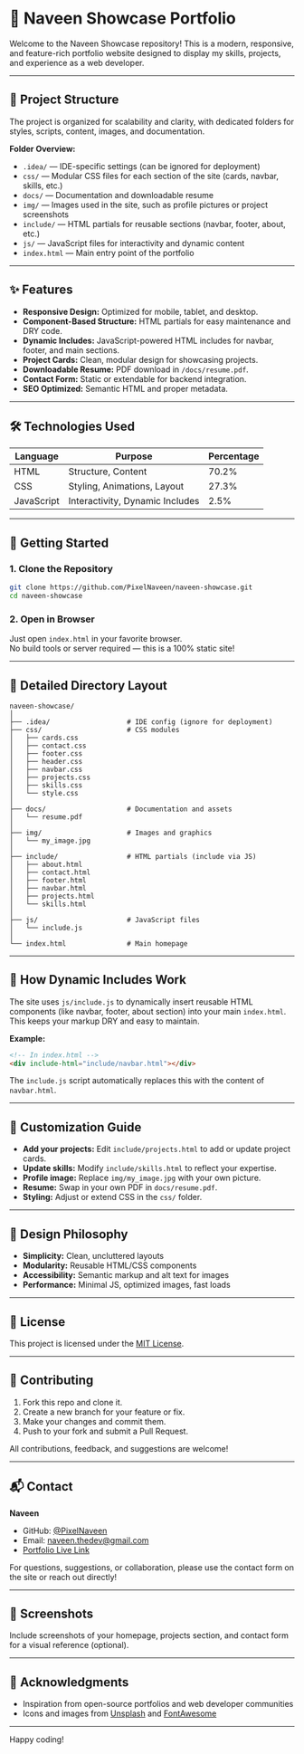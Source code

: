 # 🚀 Naveen Showcase Portfolio

Welcome to the Naveen Showcase repository! This is a modern, responsive, and feature-rich portfolio website designed to display my skills, projects, and experience as a web developer.

---

## 📂 Project Structure

The project is organized for scalability and clarity, with dedicated folders for styles, scripts, content, images, and documentation.


**Folder Overview:**

- `.idea/` — IDE-specific settings (can be ignored for deployment)
- `css/` — Modular CSS files for each section of the site (cards, navbar, skills, etc.)
- `docs/` — Documentation and downloadable resume
- `img/` — Images used in the site, such as profile pictures or project screenshots
- `include/` — HTML partials for reusable sections (navbar, footer, about, etc.)
- `js/` — JavaScript files for interactivity and dynamic content
- `index.html` — Main entry point of the portfolio

---

## ✨ Features

- **Responsive Design:** Optimized for mobile, tablet, and desktop.
- **Component-Based Structure:** HTML partials for easy maintenance and DRY code.
- **Dynamic Includes:** JavaScript-powered HTML includes for navbar, footer, and main sections.
- **Project Cards:** Clean, modular design for showcasing projects.
- **Downloadable Resume:** PDF download in `/docs/resume.pdf`.
- **Contact Form:** Static or extendable for backend integration.
- **SEO Optimized:** Semantic HTML and proper metadata.

---

## 🛠️ Technologies Used

| Language    | Purpose                          | Percentage |
|-------------|----------------------------------|------------|
| HTML        | Structure, Content               | 70.2%      |
| CSS         | Styling, Animations, Layout      | 27.3%      |
| JavaScript  | Interactivity, Dynamic Includes  | 2.5%       |

---

## 🚦 Getting Started

### 1. Clone the Repository

```bash
git clone https://github.com/PixelNaveen/naveen-showcase.git
cd naveen-showcase
```

### 2. Open in Browser

Just open `index.html` in your favorite browser.  
No build tools or server required — this is a 100% static site!

---

## 📁 Detailed Directory Layout

```
naveen-showcase/
│
├── .idea/                   # IDE config (ignore for deployment)
├── css/                     # CSS modules
│   ├── cards.css
│   ├── contact.css
│   ├── footer.css
│   ├── header.css
│   ├── navbar.css
│   ├── projects.css
│   ├── skills.css
│   └── style.css
│
├── docs/                    # Documentation and assets
│   └── resume.pdf
│
├── img/                     # Images and graphics
│   └── my_image.jpg
│
├── include/                 # HTML partials (include via JS)
│   ├── about.html
│   ├── contact.html
│   ├── footer.html
│   ├── navbar.html
│   ├── projects.html
│   └── skills.html
│
├── js/                      # JavaScript files
│   └── include.js
│
└── index.html               # Main homepage
```

---

## 🧩 How Dynamic Includes Work

The site uses `js/include.js` to dynamically insert reusable HTML components (like navbar, footer, about section) into your main `index.html`. This keeps your markup DRY and easy to maintain.

**Example:**
```html
<!-- In index.html -->
<div include-html="include/navbar.html"></div>
```
The `include.js` script automatically replaces this with the content of `navbar.html`.

---

## 🌟 Customization Guide

- **Add your projects:** Edit `include/projects.html` to add or update project cards.
- **Update skills:** Modify `include/skills.html` to reflect your expertise.
- **Profile image:** Replace `img/my_image.jpg` with your own picture.
- **Resume:** Swap in your own PDF in `docs/resume.pdf`.
- **Styling:** Adjust or extend CSS in the `css/` folder.

---

## 🎨 Design Philosophy

- **Simplicity:** Clean, uncluttered layouts
- **Modularity:** Reusable HTML/CSS components
- **Accessibility:** Semantic markup and alt text for images
- **Performance:** Minimal JS, optimized images, fast loads

---

## 📝 License

This project is licensed under the [MIT License](LICENSE).

---

## 🤝 Contributing

1. Fork this repo and clone it.
2. Create a new branch for your feature or fix.
3. Make your changes and commit them.
4. Push to your fork and submit a Pull Request.

All contributions, feedback, and suggestions are welcome!

---

## 📬 Contact

**Naveen**
- GitHub: [@PixelNaveen](https://github.com/PixelNaveen)
- Email: naveen.thedev@gmail.com
- [Portfolio Live Link](#) <!-- Add your deployed portfolio link here -->

For questions, suggestions, or collaboration, please use the contact form on the site or reach out directly!

---

## 📸 Screenshots

Include screenshots of your homepage, projects section, and contact form for a visual reference (optional).

---

## 🙏 Acknowledgments

- Inspiration from open-source portfolios and web developer communities
- Icons and images from [Unsplash](https://unsplash.com/) and [FontAwesome](https://fontawesome.com/)

---

Happy coding!

